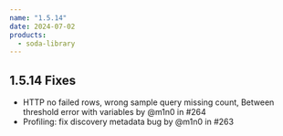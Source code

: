 ```yaml
---
name: "1.5.14"
date: 2024-07-02
products:
  - soda-library
---
```


## 1.5.14 Fixes

* HTTP no failed rows, wrong sample query missing count, Between threshold error with variables by @m1n0 in #264
* Profiling: fix discovery metadata bug by @m1n0 in #263
